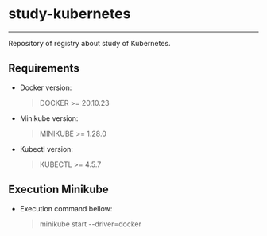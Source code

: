 # study-kubernetes
---
Repository of registry about study of Kubernetes.

## Requirements

- Docker version:

  > DOCKER >=  20.10.23

- Minikube version:

  > MINIKUBE >= 1.28.0
  
- Kubectl version:

  > KUBECTL >= 4.5.7


## Execution Minikube

- Execution command bellow:

  > minikube start --driver=docker
